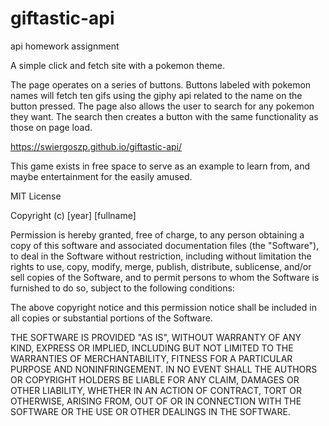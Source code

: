 # giftastic-api
api homework assignment

A simple click and fetch site with a pokemon theme. 

The page operates on a series of buttons. Buttons labeled with pokemon names will fetch ten gifs using the giphy api related to the name on the button pressed. The page also allows the user to search for any pokemon they want. The search then creates a button with the same functionality as those on page load.

https://swiergoszp.github.io/giftastic-api/




This game exists in free space to serve as an example to learn from, and maybe entertainment for the easily amused. 

MIT License

Copyright (c) [year] [fullname]

Permission is hereby granted, free of charge, to any person obtaining a copy
of this software and associated documentation files (the "Software"), to deal
in the Software without restriction, including without limitation the rights
to use, copy, modify, merge, publish, distribute, sublicense, and/or sell
copies of the Software, and to permit persons to whom the Software is
furnished to do so, subject to the following conditions:

The above copyright notice and this permission notice shall be included in all
copies or substantial portions of the Software.

THE SOFTWARE IS PROVIDED "AS IS", WITHOUT WARRANTY OF ANY KIND, EXPRESS OR
IMPLIED, INCLUDING BUT NOT LIMITED TO THE WARRANTIES OF MERCHANTABILITY,
FITNESS FOR A PARTICULAR PURPOSE AND NONINFRINGEMENT. IN NO EVENT SHALL THE
AUTHORS OR COPYRIGHT HOLDERS BE LIABLE FOR ANY CLAIM, DAMAGES OR OTHER
LIABILITY, WHETHER IN AN ACTION OF CONTRACT, TORT OR OTHERWISE, ARISING FROM,
OUT OF OR IN CONNECTION WITH THE SOFTWARE OR THE USE OR OTHER DEALINGS IN THE
SOFTWARE.

